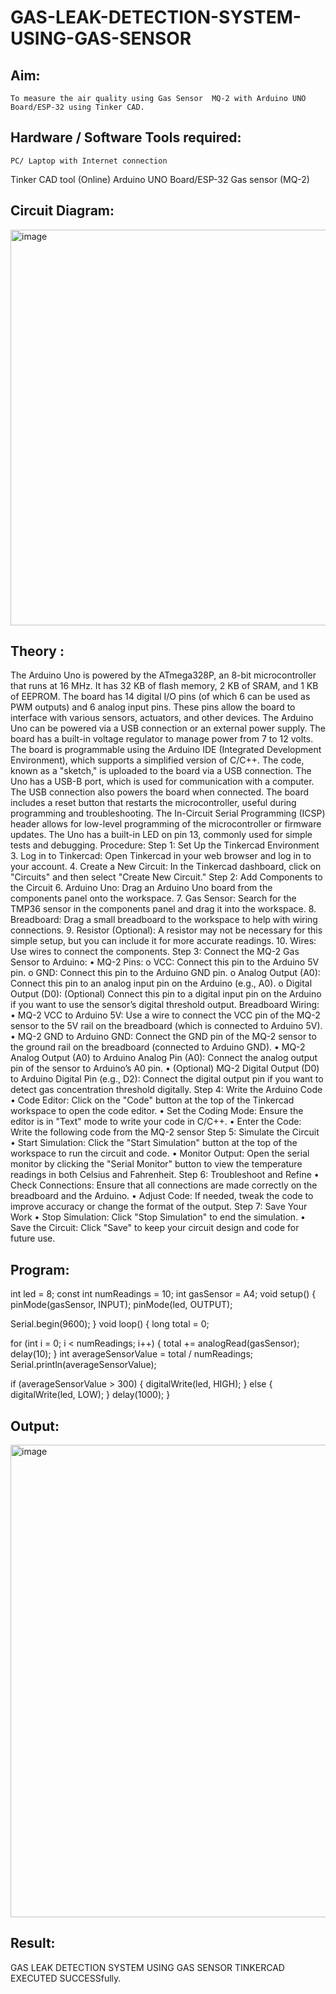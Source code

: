 # GAS-LEAK-DETECTION-SYSTEM-USING-GAS-SENSOR

## Aim:
	To measure the air quality using Gas Sensor  MQ-2 with Arduino UNO Board/ESP-32 using Tinker CAD.

## Hardware / Software Tools required:
	PC/ Laptop with Internet connection
  Tinker CAD tool (Online)
	Arduino UNO Board/ESP-32
  Gas sensor (MQ-2)
	
## Circuit Diagram:
<img width="1001" height="633" alt="image" src="https://github.com/user-attachments/assets/72ad1fb5-6281-4099-9b07-2501911c78f5" />

 




## Theory :
 The Arduino Uno is powered by the ATmega328P, an 8-bit microcontroller that runs at 16 MHz. It has 32 KB of flash memory, 2 KB of SRAM, and 1 KB of EEPROM. The board 
has 14 digital I/O pins (of which 6 can be used as PWM outputs) and 6 analog input pins. These pins allow the board to interface with various sensors, actuators, and other devices.
The Arduino Uno can be powered via a USB connection or an external power supply. The board has a built-in voltage regulator to manage power from 7 to 12 volts.
The board is programmable using the Arduino IDE (Integrated Development Environment), which supports a simplified version of C/C++. The code, known as a "sketch," is uploaded to the board via a USB connection. The Uno has a USB-B port, which is used for communication with a computer. The USB connection also powers the board when connected. The board includes a reset button that restarts the microcontroller, useful during programming and troubleshooting. The In-Circuit Serial Programming (ICSP) header allows for low-level programming of the microcontroller or firmware updates. The Uno has a built-in LED on pin 13, commonly used for simple tests and debugging.
Procedure:
Step 1: Set Up the Tinkercad Environment
3.	Log in to Tinkercad: Open Tinkercad in your web browser and log in to your account.
4.	Create a New Circuit: In the Tinkercad dashboard, click on "Circuits" and then select "Create New Circuit."
Step 2: Add Components to the Circuit
6.	Arduino Uno: Drag an Arduino Uno board from the components panel onto the workspace.
7.	Gas Sensor: Search for the TMP36 sensor in the components panel and drag it into the workspace.
8.	Breadboard: Drag a small breadboard to the workspace to help with wiring connections.
9.	Resistor (Optional): A resistor may not be necessary for this simple setup, but you can include it for more accurate readings.
10.	Wires: Use wires to connect the components.
Step 3: Connect the MQ-2 Gas Sensor to Arduino:
•	MQ-2 Pins:
o	VCC: Connect this pin to the Arduino 5V pin.
o	GND: Connect this pin to the Arduino GND pin.
o	Analog Output (A0): Connect this pin to an analog input pin on the Arduino (e.g., A0).
o	Digital Output (D0): (Optional) Connect this pin to a digital input pin on the Arduino if you want to use the sensor’s digital threshold output.
Breadboard Wiring:
•	MQ-2 VCC to Arduino 5V: Use a wire to connect the VCC pin of the MQ-2 sensor to the 5V rail on the breadboard (which is connected to Arduino 5V).
•	MQ-2 GND to Arduino GND: Connect the GND pin of the MQ-2 sensor to the ground rail on the breadboard (connected to Arduino GND).
•	MQ-2 Analog Output (A0) to Arduino Analog Pin (A0): Connect the analog output pin of the sensor to Arduino’s A0 pin.
•	(Optional) MQ-2 Digital Output (D0) to Arduino Digital Pin (e.g., D2): Connect the digital output pin if you want to detect gas concentration threshold digitally.
Step 4: Write the Arduino Code
•	Code Editor: Click on the "Code" button at the top of the Tinkercad workspace to open the code editor.
•	Set the Coding Mode: Ensure the editor is in "Text" mode to write your code in C/C++.
•	Enter the Code: Write the following code from the MQ-2  sensor
Step 5: Simulate the Circuit
•	Start Simulation: Click the "Start Simulation" button at the top of the workspace to run the circuit and code.
•	Monitor Output: Open the serial monitor by clicking the "Serial Monitor" button to view the temperature readings in both Celsius and Fahrenheit.
Step 6: Troubleshoot and Refine
•	Check Connections: Ensure that all connections are made correctly on the breadboard and the Arduino.
•	Adjust Code: If needed, tweak the code to improve accuracy or change the format of the output.
Step 7: Save Your Work
•	Stop Simulation: Click "Stop Simulation" to end the simulation.
•	Save the Circuit: Click "Save" to keep your circuit design and code for future use.

## Program:
int led = 8; 
const int numReadings = 10; 
int gasSensor = A4; 
void setup()
{
 pinMode(gasSensor, INPUT); 
 pinMode(led, OUTPUT); 

 Serial.begin(9600);
  }
void loop()
{
 long total = 0;
 
 for (int i = 0; i < numReadings; i++) {
 total += analogRead(gasSensor);
 delay(10); 
 }
 int averageSensorValue = total / numReadings;
 Serial.println(averageSensorValue); 

 if (averageSensorValue > 300)
 {
 digitalWrite(led, HIGH); 
 } else
 {
 digitalWrite(led, LOW); 
 }
 delay(1000); 
}

## Output:
<img width="1166" height="756" alt="image" src="https://github.com/user-attachments/assets/9d2f2124-28bd-462f-9259-cfa69df1c52b" />

   

## Result:
GAS LEAK DETECTION SYSTEM USING GAS SENSOR TINKERCAD EXECUTED SUCCESSfully.

